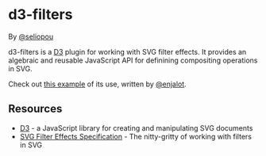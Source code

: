d3-filters
==========

By [@seliopou][seliopou]

d3-filters is a [D3][D3] plugin for working with SVG filter effects. It
provides an algebraic and reusable JavaScript API for definining compositing
operations in SVG. 

Check out [this example][example] of its use, written by [@enjalot][enjalot].

[D3]: http://d3js.org
[example]: http://tributary.io/inlet/4964540
[enjalot]: http://twitter.com/enjalot
[seliopou]: http://twitter.com/seliopou

Resources
---------
* [D3][D3] - a JavaScript library for creating and manipulating SVG documents
* [SVG Filter Effects Specification][SVG Filters] - The nitty-gritty of working with filters in SVG

[SVG Filters]: http://www.w3.org/TR/SVG/filters.html
